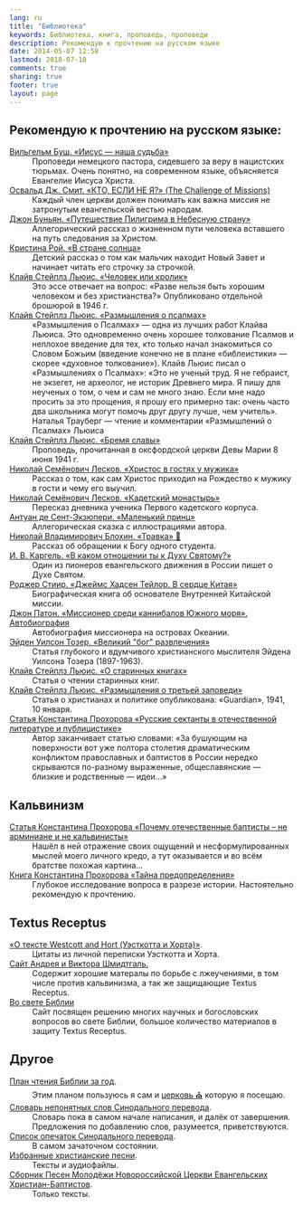 ```yaml
---
lang: ru
title: "Библиотека"
keywords: Библиотека, книга, проповедь, проповеди
description: Рекомендую к прочтению на русском языке
date: 2014-05-07 12:58
lastmod: 2018-07-18
comments: true
sharing: true
footer: true
layout: page
---
```


## Рекомендую к прочтению на русском языке:

<dl>
<dt><a href="{{ "/Jesus-our-destiny/" | relative_url }}">Вильгельм Буш. «Иисус — наша судьба»</a></dt>
<dd>Проповеди немецкого пастора, сидевшего за веру в нацистских тюрьмах. Очень понятно, на современном языке, объясняется Евангелие Иисуса Христа.</dd>
<dt><a href="{{ "/assets/doc/The_Challenge_of_Missions.pdf" | relative_url }}">Освальд Дж. Смит. «КТО, ЕСЛИ НЕ Я?» (The Challenge of Missions)</a></dt>
<dd>Каждый член церкви должен понимать как важна миссия не затронутым евангельской вестью народам.</dd>
<dt><a href="{{ "/Pilgrims-Progress/" | relative_url }}">Джон Буньян. «Путешествие Пилигрима в Небесную страну»</a></dt>
<dd>Аллегорический рассказ о жизненном пути человека вставшего на путь следования за Христом.</dd>
<dt><a href="{{ "/in-the-land-of-sun/" | relative_url }}">Кристина Рой. «В стране солнца»</a></dt>
<dd>Детский рассказ о том как мальчик находит Новый Завет и начинает читать его строчку за строчкой.</dd>
<dt><a href="{{ "/Man-or-Rabbit/" | relative_url }}">Клайв Стейплз Льюис. «Человек или кролик»</a></dt>
<dd>Это эссе отвечает на вопрос: «Разве нельзя быть хорошим человеком и без христианства?» Опубликовано отдельной брошюрой в 1946 г.</dd>
<dt><a href="{{ "/Reflections-on-the-Psalms/" | relative_url }}">Клайв Стейплз Льюис. «Размышления о псалмах»</a></dt>
<dd>«Размышления о Псалмах» — одна из лучших работ Клайва Льюиса. Это одновременно очень хорошее толкование Псалмов и неплохое введение для тех, кто только начал знакомиться со Словом Божьим (введение конечно не в плане «библеистики» — скорее «духовное толкование»). Клайв Льюис писал о «Размышлениях о Псалмах»: «Это не ученый труд. Я не гебраист, не экзегет, не археолог, не историк Древнего мира. Я пишу для неученых о том, о чем и сам не много знаю. Если мне надо просить за это прощения, я прошу его примерно так: очень часто два школьника могут помочь друг другу лучше, чем учитель». Наталья Трауберг — чтение и комментарии «Размышлений о Псалмах» Льюиса</dd>
<dt><a href="{{ "/the-weight-of-glory/" | relative_url }}">Клайв Стейплз Льюис. «Бремя славы»</a></dt>
<dd>Проповедь, прочитанная в оксфордской церкви Девы Марии 8 июня 1941 г.</dd>
<dt><a href="{{ "/Christ-visiting-man/" | relative_url }}">Николай Семёнович Лесков. «Христос в гостях у мужика»</a></dt>
<dd>Рассказ о том, как сам Христос приходил на Рождество к мужику в гости и чему его выучил.</dd>
<dt><a href="{{ "/Cadet-Monastery/" | relative_url }}">Николай Семёнович Лесков. «Кадетский монастырь»</a></dt>
<dd>Пересказ дневника ученика Первого кадетского корпуса.</dd>
<dt><a href="{{ "/Le-Petit-Prince/" | relative_url }}">Антуан де Сент-Экзюпери. «Маленький принц»</a></dt>
<dd>Аллегорическая сказка с иллюстрациями автора.</dd>
<dt><a href="https://proza.ru/2005/12/26-82">Николай Владимирович Блохин. «Травка» 🌱</a></dt>
<dd>Рассказ об обращении к Богу одного студента.</dd>
<dt><a href="{{ "/what-is-your-relationship-to-the-Holy-Ghost/" | relative_url }}">И. В. Каргель. «В каком отношении ты к Духу Святому?»</a></dt>
<dd>Один из пионеров евангельского движения в России пишет о Духе Святом.</dd>
<dt><a href="{{ "/assets/doc/James_Hudson_Taylor.pdf" | relative_url }}">Роджер Стиир. «Джеймс Хадсен Тейлор. В сердце Китая»</a></dt>
<dd>Биографическая книга об основателе Внутренней Китайской миссии.</dd>
<dt><a href="{{ "/assets/doc/John_Gibson_Paton.pdf" | relative_url }}">Джон Патон. «Миссионер среди каннибалов Южного моря». Автобиография</a></dt>
<dd>Автобиография миссионера на островах Океании.</dd>
<dt><a href="{{ "/the-great-god-entertainment/" | relative_url }}">Эйден Уилсон Тозер. «Великий "бог" развлечения»</a></dt>
<dd>Статья глубокого и вдумчивого христианского мыслителя Эйдена Уилсона Тозера (1897-1963).</dd>
<dt><a href="{{ "/on-the-reading-of-old-books/" | relative_url }}">Клайв Стейплз Льюис. «О старинных книгах»</a></dt>
<dd>Статья о чтении старинных книг.</dd>
<dt><a href="{{ "/meditation-on-the-third-commandment/" | relative_url }}">Клайв Стейплз Льюис. «Размышления о третьей заповеди»</a></dt>
<dd>Статья о христианах и политике опубликована: «Guardian», 1941, 10 января.</dd>
<dt><a href="{{ "/assets/doc/russian_sectants.pdf" | relative_url }}">Статья Константина Прохорова «Русские сектанты в отечественной литературе и публицистике»</a></dt>
<dd>Автор заканчивает статью словами: «За бушующим на поверхности вот уже полтора столетия драматическим конфликтом православных и баптистов в России нередко скрываются по-разному выраженные, общеславянские — близкие и родственные — идеи...»</dd>
</dl>

## Кальвинизм

<dl>
<dt><a href="{{ "/russian-baptism-arminianism-calvinism/" | relative_url }}">Статья Константина Прохорова «Почему отечественные баптисты – не арминиане и не кальвинисты»</a></dt>
<dd>Нашёл в ней отражение своих ощущений и несформулированных мыслей моего личного кредо, а тут оказывается и во всём братстве похожая картина...</dd>
<dt><a href="http://www.rusbaptist.stunda.org/dop/tajnapredopred.pdf" target="_blank">Книга Константина Прохорова «Тайна предопределения»</a></dt>
<dd>Глубокое исследование вопроса в разрезе истории. Настоятельно рекомендую к прочтению.</dd>
</dl>

## Textus Receptus

<dl>
<dt><a href="{{ "/Westcott-and-Hort/" | relative_url }}">«О тексте Westcott and Hort (Уэсткотта и Хорта)»</a>.</dt>
<dd>Цитаты из личной переписки Уэсткотта и Хорта.</dd>
<dt><a href="http://zdrawoe-uchenie-hristowo.net/ru/" target="_blank">Сайт Андрея и Виктора Шмидтгаль.</a></dt>
<dd>Содержит хорошие матералы по борьбе с лжеучениями, в том числе против кальвинизма, а так же защищающие Textus Receptus.</dd>
<dt><a href="http://everbible.com/" target="_blank">Во свете Библии</a></dt>
<dd>Сайт посвящен решению многих научных и богословских вопросов во свете Библии, большое количество материалов в защиту Textus Receptus.</dd>
</dl>

## Другое

<dl>
<dt><a href="https://novchurch.github.io/plan/">План чтения Библии за год</a>.</dt>
<dd>Этим планом пользуюсь я сам и <a href="{{ site.links.church }}" title="Новороссийская церковь
Евангельских Христиан Баптистов">церковь ⛪</a> которую я посещаю.</dd>
<dt><a href="{{ "/dictionary/" | relative_url }}">Словарь непонятных слов Синодального перевода</a>.</dt>
<dd>Словарь пока в самом начале написания, и далёк от завершения. Предложения по добавлению слов, разумеется, приветствуются.</dd>
<dt><a href="{{ "/typos/" | relative_url }}">Список опечаток Синодального перевода</a>.</dt>
<dd>В самом зачаточном состоянии.</dd>
<dt><a href="{{ "/songs/" | relative_url }}">Избранные христианские песни</a>.</dt>
<dd>Тексты и аудиофайлы.</dd>
<dt><a href="https://novchurch.github.io/songs/">Сборник Песен Молодёжи Новороссийской Церкви Евангельских Христиан-Баптистов</a>.</dt>
<dd>Только тексты.</dd>
</dl>
